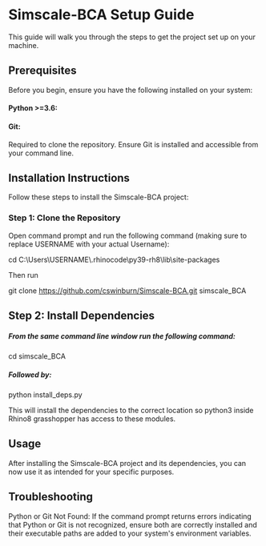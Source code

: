 # Simscale-BCA Setup Guide

This guide will walk you through the steps to get the project set up on your machine.

## Prerequisites
Before you begin, ensure you have the following installed on your system:

#### Python >=3.6: 

#### Git: 
Required to clone the repository. Ensure Git is installed and accessible from your command line.

## Installation Instructions
Follow these steps to install the Simscale-BCA project:

### Step 1: Clone the Repository
Open command prompt and run the following command (making sure to replace USERNAME with your actual Username):

cd C:\Users\USERNAME\\.rhinocode\py39-rh8\lib\site-packages

Then run

git clone https://github.com/cswinburn/Simscale-BCA.git simscale_BCA


## Step 2: Install Dependencies

##### From the same command line window run the following command: 
cd simscale_BCA

##### Followed by:
python install_deps.py

This will install the dependencies to the correct location so python3 inside Rhino8 grasshopper has access to these modules.

## Usage
After installing the Simscale-BCA project and its dependencies, you can now use it as intended for your specific purposes. 
## Troubleshooting
Python or Git Not Found: If the command prompt returns errors indicating that Python or Git is not recognized, ensure both are correctly installed and their executable paths are added to your system's environment variables.
